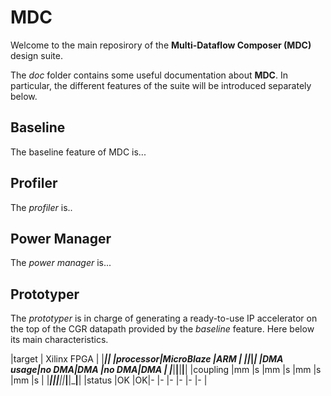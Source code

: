 # MDC
Welcome to the main reposirory of the **Multi-Dataflow Composer (MDC)** design suite.

The _doc_ folder contains some useful documentation about **MDC**. In particular, the different features of the suite will be introduced separately below.

## Baseline
The baseline feature of MDC is...

## Profiler
The _profiler_ is..

## Power Manager
The _power manager_ is... 

## Prototyper
The _prototyper_ is in charge of generating a ready-to-use IP accelerator on the top of the CGR datapath provided by the _baseline_ feature.
Here below its main characteristics.

|target   | Xilinx FPGA               |
|_________|___________________________|
|processor|MicroBlaze   |ARM          |
|_________|_____________|_____________|
|DMA usage|no DMA|DMA   |no DMA|DMA   |
|_________|______|______|______|______|
|coupling |mm |s |mm |s |mm |s |mm |s |
|_________|___|__|___|__|___|__|___|__|
|status   |OK |OK|-  |- |-  |- |-  |- |

